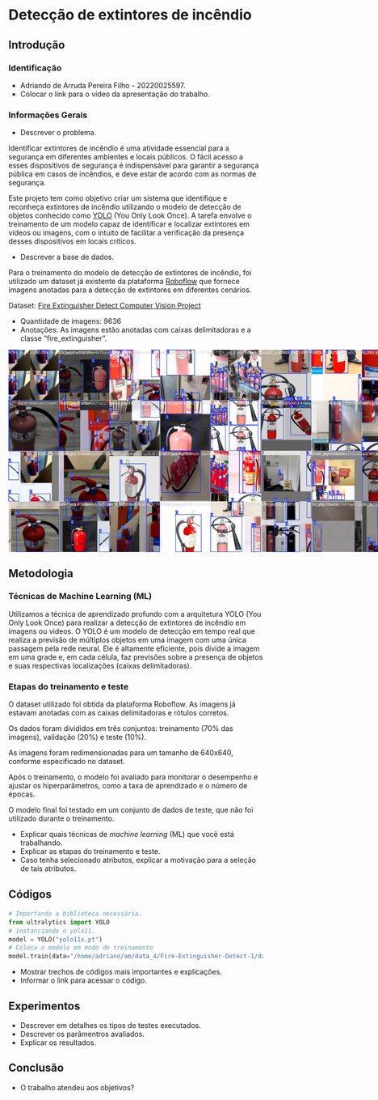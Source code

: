 # Detecção de extintores de incêndio

## Introdução

### Identificação 
* Adriando de Arruda Pereira Filho - 20220025597. 
* Colocar o link para o vídeo da apresentação do trabalho. 

### Informações Gerais 
* Descrever o problema.

Identificar extintores de incêndio é uma atividade essencial para a segurança em diferentes ambientes e locais públicos. O fácil acesso a esses dispositivos de segurança é indispensável para garantir a segurança pública em casos de incêndios, e deve estar de acordo com as normas de segurança.

Este projeto tem como objetivo criar um sistema que identifique e reconheça extintores de incêndio utilizando o modelo de detecção de objetos conhecido como [YOLO](https://docs.ultralytics.com/pt) (You Only Look Once). A tarefa envolve o treinamento de um modelo capaz de identificar e localizar extintores em vídeos ou imagens, com o intuito de facilitar a verificação da presença desses dispositivos em locais críticos.

* Descrever a base de dados.

Para o treinamento do modelo de detecção de extintores de incêndio, foi utilizado um dataset já existente da plataforma [Roboflow](https://roboflow.com/) que fornece imagens anotadas para a detecção de extintores em diferentes cenários.

Dataset: [Fire Extinguisher Detect Computer Vision Project](https://universe.roboflow.com/fire-extinguisher-detect-ddy5c/fire-extinguisher-detect)
* Quantidade de imagens: 9636
* Anotações: As imagens estão anotadas com caixas delimitadoras e a classe “fire_extinguisher”.
<div style="display: flex; justify-content: space-around;">
  <img src="./imagens/train_batch0.jpg" width="400" />
  <img src="./imagens/train_batch1.jpg" width="400" />
</div>

## Metodologia 
### Técnicas de Machine Learning (ML)
Utilizamos a técnica de aprendizado profundo com a arquitetura YOLO (You Only Look Once) para realizar a detecção de extintores de incêndio em imagens ou videos. O YOLO é um modelo de detecção em tempo real que realiza a previsão de múltiplos objetos em uma imagem com uma única passagem pela rede neural. Ele é altamente eficiente, pois divide a imagem em uma grade e, em cada célula, faz previsões sobre a presença de objetos e suas respectivas localizações (caixas delimitadoras).
### Etapas do treinamento e teste
O dataset utilizado foi obtida da plataforma Roboflow. As imagens já estavam anotadas com as caixas delimitadoras e rótulos corretos.

Os dados foram divididos em três conjuntos: treinamento (70% das imagens), validação (20%) e teste (10%).

As imagens foram redimensionadas para um tamanho de 640x640, conforme especificado no dataset.

Após o treinamento, o modelo foi avaliado para monitorar o desempenho e ajustar os hiperparâmetros, como a taxa de aprendizado e o número de épocas.

O modelo final foi testado em um conjunto de dados de teste, que não foi utilizado durante o treinamento. 
* Explicar quais técnicas de _machine learning_ (ML) que você está trabalhando. 
* Explicar as etapas do treinamento e teste. 
* Caso tenha selecionado atributos, explicar a motivação para a seleção de tais atributos. 

## Códigos 
```python
# Importando a biblioteca necessária.
from ultralytics import YOLO
# instanciando o yolo11.
model = YOLO("yolo11x.pt")
# Coloca o modelo em modo de treinamento
model.train(data="/home/adriano/am/data_4/Fire-Extinguisher-Detect-1/data.yaml", epochs=40, imgsz=640, device=0)
```
* Mostrar trechos de códigos mais importantes e explicações.  
* Informar o link para acessar o código.
## Experimentos 
* Descrever em detalhes os tipos de testes executados. 
* Descrever os parâmentros avaliados. 
* Explicar os resultados. 

## Conclusão 
* O trabalho atendeu aos objetivos? 
